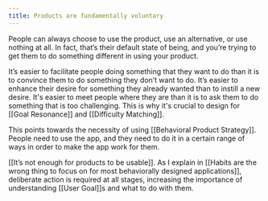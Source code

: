 ```yaml
---
title: Products are fundamentally voluntary
---
```

People can always choose to use the product, use an alternative, or use nothing at all. In fact, that’s their default state of being, and you’re trying to get them to do something different in using your product.

It’s easier to facilitate people doing something that they want to do than it is to convince them to do something they don’t want to do. It’s easier to enhance their desire for something they already wanted than to instill a new desire. It's easier to meet people where they are than it is to ask them to do something that is too challenging. This is why it's crucial to design for [[Goal Resonance]] and [[Difficulty Matching]].

This points towards the necessity of using [[Behavioral Product Strategy]]. People need to use the app, and they need to do it in a certain range of ways in order to make the app work for them. 

[[It’s not enough for products to be usable]].  As I explain in [[Habits are the wrong thing to focus on for most behaviorally designed applications]], deliberate action is required at all stages, increasing the importance of understanding [[User Goal]]s and what to do with them.